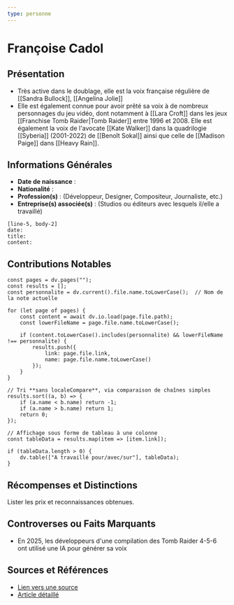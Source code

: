 ```yaml
---
type: personne
---
```


# Françoise Cadol

## Présentation
- Très active dans le doublage, elle est la voix française régulière de [[Sandra Bullock]], [[Angelina Jolie]]
- Elle est également connue pour avoir prêté sa voix à de nombreux personnages du jeu vidéo, dont notamment à [[Lara Croft]] dans les jeux [[Franchise Tomb Raider|Tomb Raider]] entre 1996 et 2008. Elle est également la voix de l'avocate [[Kate Walker]] dans la quadrilogie [[Syberia]] (2001-2022) de [[Benoît Sokal]] ainsi que celle de [[Madison Paige]] dans [[Heavy Rain]].

## Informations Générales
- **Date de naissance** :  
- **Nationalité** :  
- **Profession(s)** : (Développeur, Designer, Compositeur, Journaliste, etc.)  
- **Entreprise(s) associée(s)** : (Studios ou éditeurs avec lesquels il/elle a travaillé)  

```timeline-labeled
[line-5, body-2]
date:  
title: 
content:
```


## Contributions Notables

```dataviewjs
const pages = dv.pages("");
const results = [];
const personnalite = dv.current().file.name.toLowerCase();  // Nom de la note actuelle

for (let page of pages) {
    const content = await dv.io.load(page.file.path);
    const lowerFileName = page.file.name.toLowerCase();

    if (content.toLowerCase().includes(personnalite) && lowerFileName !== personnalite) {
        results.push({
            link: page.file.link,
            name: page.file.name.toLowerCase()
        });
    }
}

// Tri **sans localeCompare**, via comparaison de chaînes simples
results.sort((a, b) => {
    if (a.name < b.name) return -1;
    if (a.name > b.name) return 1;
    return 0;
});

// Affichage sous forme de tableau à une colonne
const tableData = results.map(item => [item.link]);

if (tableData.length > 0) {
    dv.table(["A travaillé pour/avec/sur"], tableData);
}

```

## Récompenses et Distinctions
Lister les prix et reconnaissances obtenues.

## Controverses ou Faits Marquants
- En 2025, les développeurs d'une compilation des Tomb Raider 4-5-6 ont utilisé une IA pour générer sa voix 

## Sources et Références
- [Lien vers une source](#)
- [Article détaillé](#)
